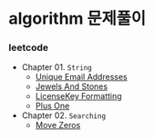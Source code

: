 # algorithm 문제풀이

### leetcode
- Chapter 01. ``String``
    - [Unique Email Addresses](https://github.com/hmkim829/study-coding/blob/master/src/leetcode/chapter01string/Q01UniqueEmailAddresses.java)
    - [Jewels And Stones](https://github.com/hmkim829/study-coding/blob/master/src/leetcode/chapter01string/Q02JewelsAndStones.java)
    - [LicenseKey Formatting](https://github.com/hmkim829/study-coding/blob/master/src/leetcode/chapter01string/Q03LicenseKeyFormatting.java)
    - [Plus One](https://github.com/hmkim829/study-coding/blob/master/src/leetcode/chapter01string/Q04PlusOne.java)
- Chapter 02. ``Searching``
    - [Move Zeros](https://github.com/hmkim829/study-coding/blob/master/src/leetcode/chapter02searching/Q01MoveZeros.java)